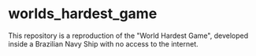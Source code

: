 # worlds_hardest_game
This repository is a reproduction of the "World Hardest Game", developed inside a Brazilian Navy Ship with no access to the internet.
